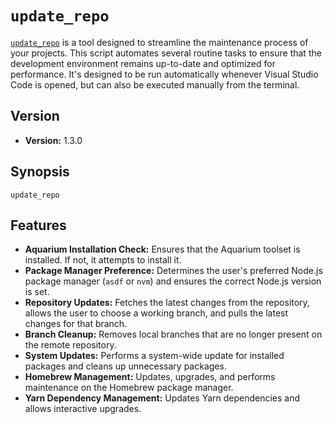 # `update_repo`

[`update_repo`](../../functions/update_repo.fish) is a tool designed to streamline the maintenance process of your projects. This script automates several routine tasks to ensure that the development environment remains up-to-date and optimized for performance. It's designed to be run automatically whenever Visual Studio Code is opened, but can also be executed manually from the terminal.

## Version

- **Version:** 1.3.0

## Synopsis

```fish
update_repo
```

## Features

- **Aquarium Installation Check:** Ensures that the Aquarium toolset is installed. If not, it attempts to install it.
- **Package Manager Preference:** Determines the user's preferred Node.js package manager (`asdf` or `nvm`) and ensures the correct Node.js version is set.
- **Repository Updates:** Fetches the latest changes from the repository, allows the user to choose a working branch, and pulls the latest changes for that branch.
- **Branch Cleanup:** Removes local branches that are no longer present on the remote repository.
- **System Updates:** Performs a system-wide update for installed packages and cleans up unnecessary packages.
- **Homebrew Management:** Updates, upgrades, and performs maintenance on the Homebrew package manager.
- **Yarn Dependency Management:** Updates Yarn dependencies and allows interactive upgrades.
